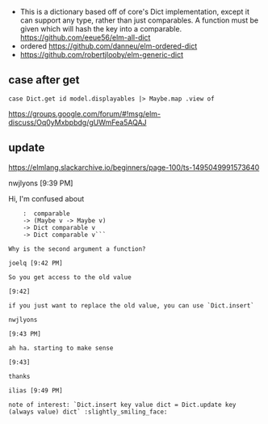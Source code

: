 - This is a dictionary based off of core's Dict implementation, except it can support any type, rather than just comparables. A function must be given which will hash the key into a comparable. https://github.com/eeue56/elm-all-dict
- ordered https://github.com/danneu/elm-ordered-dict
- https://github.com/robertjlooby/elm-generic-dict

## case after get

`case Dict.get id model.displayables |> Maybe.map .view of`

https://groups.google.com/forum/#!msg/elm-discuss/Oq0yMxbpbdg/gUWmFea5AQAJ

## update

https://elmlang.slackarchive.io/beginners/page-100/ts-1495049991573640

nwjlyons [9:39 PM]

Hi, I'm confused about

```Dict.update
    :  comparable
    -> (Maybe v -> Maybe v)
    -> Dict comparable v
    -> Dict comparable v```

Why is the second argument a function?

joelq [9:42 PM]

So you get access to the old value

[9:42]

if you just want to replace the old value, you can use `Dict.insert`

nwjlyons

[9:43 PM]

ah ha. starting to make sense

[9:43]

thanks

ilias [9:49 PM]

note of interest: `Dict.insert key value dict = Dict.update key (always value) dict` :slightly_smiling_face:
